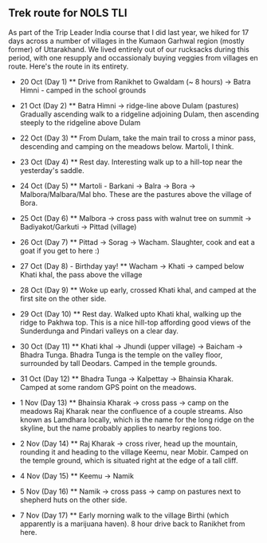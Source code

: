 ## Trek route for NOLS TLI

As part of the Trip Leader India course that I did last year, we hiked for 17 days across a number of villages in the Kumaon Garhwal region (mostly former) of Uttarakhand. We lived entirely out of our rucksacks during this period, with one resupply and occassionaly buying veggies from villages en route. Here's the route in its entirety.

* 20 Oct (Day 1)
** Drive from Ranikhet to Gwaldam (~ 8 hours) -> Batra Himni - camped in the school grounds

* 21 Oct (Day 2)
** Batra Himni -> ridge-line above Dulam (pastures)
Gradually ascending walk to a ridgeline adjoining Dulam, then ascending steeply to the ridgeline above Dulam

* 22 Oct (Day 3)
** From Dulam, take the main trail to cross a minor pass, descending and camping on the meadows below. Martoli, I think.

* 23 Oct (Day 4)
** Rest day. Interesting walk up to a hill-top near the yesterday's saddle.

* 24 Oct (Day 5)
** Martoli - Barkani -> Balra -> Bora -> Malbora/Malbara/Mal bho. These are the pastures above the village of Bora.

* 25 Oct (Day 6)
** Malbora -> cross pass with walnut tree on summit -> Badiyakot/Garkuti -> Pittad (village)

* 26 Oct (Day 7)
** Pittad -> Sorag -> Wacham. Slaughter, cook and eat a goat if you get to here :)

* 27 Oct (Day 8) - Birthday yay!
** Wacham -> Khati -> camped below Khati khal, the pass above the village

* 28 Oct (Day 9)
** Woke up early, crossed Khati khal, and camped at the first site on the other side.

* 29 Oct (Day 10)
** Rest day. Walked upto Khati khal, walking up the ridge to Pakhwa top. This is a nice hill-top affording good views of the Sunderdunga and Pindari valleys on a clear day.

* 30 Oct (Day 11)
** Khati khal -> Jhundi (upper village) -> Baicham -> Bhadra Tunga. Bhadra Tunga is the temple on the valley floor, surrounded by tall Deodars. Camped in the temple grounds.

* 31 Oct (Day 12)
** Bhadra Tunga -> Kalpettay -> Bhainsia Kharak. Camped at some random GPS point on the meadows.

* 1 Nov (Day 13)
** Bhainsia Kharak -> cross pass -> camp on the meadows Raj Kharak near the confluence of a couple streams. Also known as Lamdhara locally, which is the name for the long ridge on the skyline, but the name probably applies to nearby regions too.

* 2 Nov (Day 14)
** Raj Kharak -> cross river, head up the mountain, rounding it and heading to the village Keemu, near Mobir. Camped on the temple ground, which is situated right at the edge of a tall cliff.

* 4 Nov (Day 15)
** Keemu -> Namik

* 5 Nov (Day 16)
** Namik -> cross pass -> camp on pastures next to shepherd huts on the other side.

* 7 Nov (Day 17)
** Early morning walk to the village Birthi (which apparently is a marijuana haven). 8 hour drive back to Ranikhet from here.

